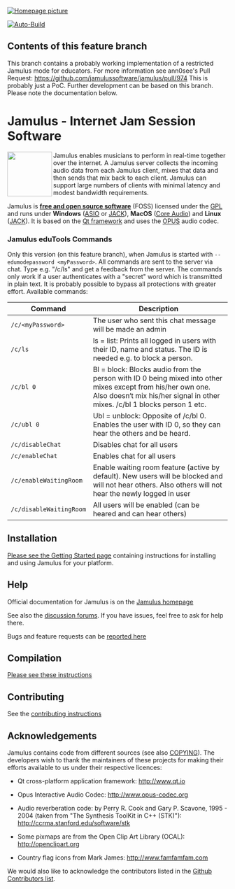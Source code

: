 [![Homepage picture](https://github.com/jamulussoftware/jamuluswebsite/blob/release/assets/img/jamulusbannersmall.png)](https://jamulus.io)

[![Auto-Build](https://github.com/jamulussoftware/jamulus/actions/workflows/autobuild.yml/badge.svg)](https://github.com/jamulussoftware/jamulus/actions/workflows/autobuild.yml)

## Contents of this feature branch

This branch contains a probably working implementation of a restricted Jamulus mode for educators. For more information see ann0see's Pull Request: https://github.com/jamulussoftware/jamulus/pull/974 This is probably just a PoC. Further development can be based on this branch. Please note the documentation below.

Jamulus - Internet Jam Session Software
=======================================
<a href="https://jamulus.io/"><img align="left" width="102" height="102" src="https://jamulus.io/assets/img/jamulus-icon-2020.svg"/></a>

Jamulus enables musicians to perform in real-time together over the internet.
A Jamulus server collects the incoming audio data from each Jamulus client, mixes that data and then sends that mix back to each client. Jamulus can support large numbers of clients with minimal latency and modest bandwidth requirements.

Jamulus is [__free and open source software__](https://www.gnu.org/philosophy/free-sw.en.html) (FOSS) licensed under the [GPL](http://www.gnu.org/licenses/gpl-2.0.html)
and runs under __Windows__ ([ASIO](https://www.steinberg.net) or [JACK](https://jackaudio.org)),
__MacOS__ ([Core Audio](https://developer.apple.com/documentation/coreaudio)) and
__Linux__ ([JACK](https://jackaudio.org)).
It is based on the [Qt framework](https://www.qt.io) and uses the [OPUS](http://www.opus-codec.org) audio codec.

### Jamulus eduTools Commands

Only this version (on this feature branch), when Jamulus is started with `--edumodepassword <myPassword>`.
All commands are sent to the server via chat. Type e.g. "/c/ls" and get a feedback from the server.
The commands only work if a user authenticates with a "secret" word which is transmitted in plain text. It is probably possible to bypass all protections with greater effort.
Available commands:

Command | Description
-- | --
`/c/<myPassword>` | The user who sent this chat message will be made an admin
`/c/ls` | ls = list: Prints all logged in users with their ID, name and status. The ID is needed e.g. to block a person.
`/c/bl 0` | Bl = block: Blocks audio from the person with ID 0 being mixed into other mixes except from his/her own one. Also doesn‘t mix his/her signal in other mixes. /c/bl 1 blocks person 1 etc.
`/c/ubl 0` | Ubl = unblock: Opposite of /c/bl 0. Enables the user with ID 0, so they can hear the others and be heard.
`/c/disableChat` | Disables chat for all users
`/c/enableChat` | Enables chat for all users
`/c/enableWaitingRoom` | Enable waiting room feature (active by default). New users will be blocked and will not hear others. Also others will not hear the newly logged in user
`/c/disableWaitingRoom` | All users will be enabled (can be heared and can hear others)


Installation
------------

[Please see the Getting Started page](https://jamulus.io/wiki/Getting-Started) containing instructions for installing and using Jamulus for your platform.


Help
----

Official documentation for Jamulus is on the [Jamulus homepage](https://jamulus.io)

See also the [discussion forums](https://github.com/jamulussoftware/jamulus/discussions). If you have issues, feel free to ask for help there.

Bugs and feature requests can be [reported here](https://github.com/jamulussoftware/jamulus/issues)


Compilation
-----------

[Please see these instructions](COMPILING.md)


Contributing
------------

See the [contributing instructions](CONTRIBUTING.md)


Acknowledgements
---------------

Jamulus contains code from different sources (see also [COPYING](COPYING)). The developers wish
to thank the maintainers of these projects for making their efforts available to us under their respective licences:

- Qt cross-platform application framework: http://www.qt.io

- Opus Interactive Audio Codec: http://www.opus-codec.org

- Audio reverberation code: by Perry R. Cook and Gary P. Scavone, 1995 - 2004
  (taken from "The Synthesis ToolKit in C++ (STK)"):
  http://ccrma.stanford.edu/software/stk

- Some pixmaps are from the Open Clip Art Library (OCAL): http://openclipart.org

- Country flag icons from Mark James: http://www.famfamfam.com

We would also like to acknowledge the contributors listed in the
[Github Contributors list](https://github.com/jamulussoftware/jamulus/graphs/contributors).
